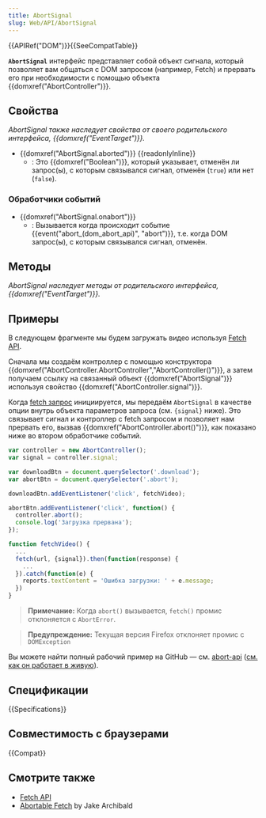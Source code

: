 ```yaml
---
title: AbortSignal
slug: Web/API/AbortSignal
---
```


{{APIRef("DOM")}}{{SeeCompatTable}}

**`AbortSignal`** интерфейс представляет собой объект сигнала, который позволяет вам общаться с DOM запросом (например, Fetch) и прервать его при необходимости с помощью объекта {{domxref("AbortController")}}.

## Свойства

_AbortSignal также наследует свойства от своего родительского интерфейса, {{domxref("EventTarget")}}._

- {{domxref("AbortSignal.aborted")}} {{readonlyInline}}
  - : Это {{domxref("Boolean")}}, который указывает, отменён ли запрос(ы), с которым связывался сигнал, отменён (`true`) или нет (`false`).

### Обработчики событий

- {{domxref("AbortSignal.onabort")}}
  - : Вызывается когда происходит событие {{event("abort_(dom_abort_api)", "abort")}}, т.е. когда DOM запрос(ы), с которым связывался сигнал, отменён.

## Методы

_AbortSignal наследует методы от родительского интерфейса, {{domxref("EventTarget")}}._

## Примеры

В следующем фрагменте мы будем загружать видео используя [Fetch API](/ru/docs/Web/API/Fetch_API).

Сначала мы создаём контроллер с помощью конструктора {{domxref("AbortController.AbortController","AbortController()")}}, а затем получаем ссылку на связанный объект {{domxref("AbortSignal")}} используя свойство {{domxref("AbortController.signal")}}.

Когда [fetch запрос](/ru/docs/Web/API/WindowOrWorkerGlobalScope/fetch) инициируется, мы передаём `AbortSignal` в качестве опции внутрь объекта параметров запроса (см. `{signal}` ниже). Это связывает сигнал и контроллер с fetch запросом и позволяет нам прервать его, вызвав {{domxref("AbortController.abort()")}}, как показано ниже во втором обработчике событий.

```js
var controller = new AbortController();
var signal = controller.signal;

var downloadBtn = document.querySelector('.download');
var abortBtn = document.querySelector('.abort');

downloadBtn.addEventListener('click', fetchVideo);

abortBtn.addEventListener('click', function() {
  controller.abort();
  console.log('Загрузка прервана');
});

function fetchVideo() {
  ...
  fetch(url, {signal}).then(function(response) {
    ...
  }).catch(function(e) {
    reports.textContent = 'Ошибка загрузки: ' + e.message;
  })
}
```

> **Примечание:** Когда `abort()` вызывается, `fetch()` промис отклоняется с `AbortError`.

> **Предупреждение:** Текущая версия Firefox отклоняет промис с `DOMException`

Вы можете найти полный рабочий пример на GitHub — см. [abort-api](https://github.com/mdn/dom-examples/tree/master/abort-api) ([см. как он работает в живую](https://mdn.github.io/dom-examples/abort-api/)).

## Спецификации

{{Specifications}}

## Совместимость с браузерами

{{Compat}}

## Смотрите также

- [Fetch API](/ru/docs/Web/API/Fetch_API)
- [Abortable Fetch](https://developers.google.com/web/updates/2017/09/abortable-fetch) by Jake Archibald
